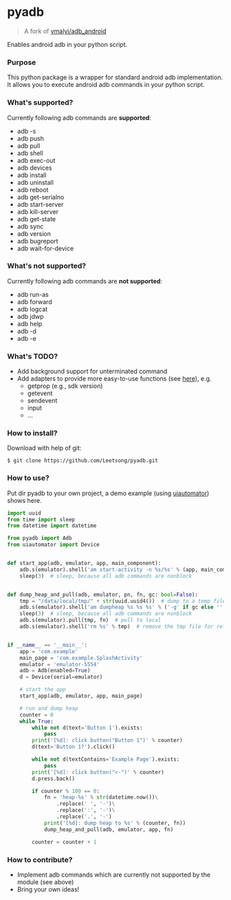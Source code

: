 pyadb
=====

> A fork of [vmalyi/adb_android](https://github.com/vmalyi/adb_android)

Enables android adb in your python script.

### Purpose

This python package is a wrapper for standard android adb implementation. It allows you to execute android adb commands in your python script.

### What's supported?

Currently following adb commands are **supported**:
* adb -s
* adb push
* adb pull
* adb shell
* adb exec-out
* adb devices
* adb install
* adb uninstall
* adb reboot
* adb get-serialno
* adb start-server
* adb kill-server
* adb get-state
* adb sync
* adb version
* adb bugreport
* adb wait-for-device

### What's not supported?

Currently following adb commands are **not supported**:

* adb run-as
* adb forward
* adb logcat
* adb jdwp
* adb help
* adb -d
* adb -e

### What's TODO?

* Add background support for unterminated command
* Add adapters to provide more easy-to-use functions (see [here](http://gogs.njuics.cn/android/anip/src/master/src/anip/adb.py)), e.g.
    * getprop (e.g., sdk version)
    * getevent
    * sendevent
    * input
    * ...

### How to install?

Download with help of git:

```
$ git clone https://github.com/Leetsong/pyadb.git
```

### How to use?

Put dir pyadb to your own project, a demo example (using [uiautomator](https://github.com/xiaocong/uiautomator)) shows here.

``` python
import uuid
from time import sleep
from datetime import datetime

from pyadb import Adb
from uiautomator import Device


def start_app(adb, emulator, app, main_component):
    adb.s(emulator).shell('am start-activity -n %s/%s' % (app, main_component))
    sleep(3)  # sleep, because all adb commands are nonblock


def dump_heap_and_pull(adb, emulator, pn, fn, gc: bool=False):
    tmp = "/data/local/tmp/" + str(uuid.uuid4())  # dump to a temp file
    adb.s(emulator).shell('am dumpheap %s %s %s' % ('-g' if gc else '', pn, tmp))
    sleep(3)  # sleep, because all adb commands are nonblock
    adb.s(emulator).pull(tmp, fn)  # pull to local
    adb.s(emulator).shell('rm %s' % tmp)  # remove the tmp file for release of space


if __name__ == '__main__':
    app = 'com.example'
    main_page = 'com.example.SplashActivity'
    emulator = 'emulator-5554'
    adb = Adb(enabled=True)
    d = Device(serial=emulator)

    # start the app
    start_app(adb, emulator, app, main_page)

    # run and dump heap
    counter = 0
    while True:
        while not d(text='Button 1').exists:
            pass
        print('[%d]: click button("Button 1")' % counter)
        d(text='Button 1?').click()

        while not d(textContains='Example Page').exists:
            pass
        print('[%d]: click button("<-")' % counter)
        d.press.back()

        if counter % 100 == 0:
            fn = 'heap-%s' % str(datetime.now())\
                .replace(' ', '-')\
                .replace(':', '-')\
                .replace('.', '-')
            print('[%d]: dump heap to %s' % (counter, fn))
            dump_heap_and_pull(adb, emulator, app, fn)

        counter = counter + 1

```

### How to contribute?

* Implement adb commands which are currently not supported by the module (see above)
* Bring your own ideas!
